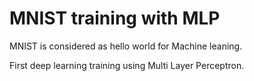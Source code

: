 # MNIST training with MLP

MNIST is considered as hello world for Machine leaning.

First deep learning training using Multi Layer Perceptron.
